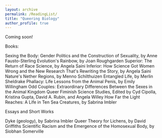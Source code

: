 ```yaml
---
layout: archive
permalink: /ReadingList/
title: "Queering Biology"
author_profile: true
---
```


Coming soon!

Books:

Sexing the Body: Gender Politics and the Construction of Sexuality, by Anne Fausto-Sterling
Evolution's Rainbow, by Joan Roughgarden
Superior: The Return of Race Science, by Angela Saini
Inferior: How Science Got Women Wrong and the New Research That's Rewriting the Story, by Angela Saini
Nature's Nether Regions, by Menno Schilthuizen
Entangled Life, by Merlin Sheldrake
Phallacy: Life Lessons from the Animal Penis, by Emily Willingham
Odd Couples: Extraordinary Differences Between the Sexes in the Animal Kingdom
Queer Fiminish Science Studies, Edited by Cyd Cipolla, Kristina Gupta, David A. Rubin, and Angela Willey
How Far the Light Reaches: A Life in Ten Sea Creatures, by Sabrina Imbler

Essays and Short Works

Dyke (geology), by Sabrina Imbler
Queer Theory for Lichens, by David Griffiths
Scientific Racism and the Emergence of the Homosexual Body, by Siobhan Somerville

